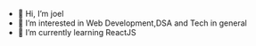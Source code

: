 - 👋 Hi, I’m joel
- 👀 I’m interested in Web Development,DSA and Tech in general
- 🌱 I’m currently learning ReactJS

<!---
j0e1b1/j0e1b1 is a ✨ special ✨ repository because its `README.md` (this file) appears on your GitHub profile.
You can click the Preview link to take a look at your changes.
--->

